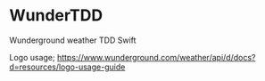 # WunderTDD
Wunderground weather TDD Swift


Logo usage;
    https://www.wunderground.com/weather/api/d/docs?d=resources/logo-usage-guide

